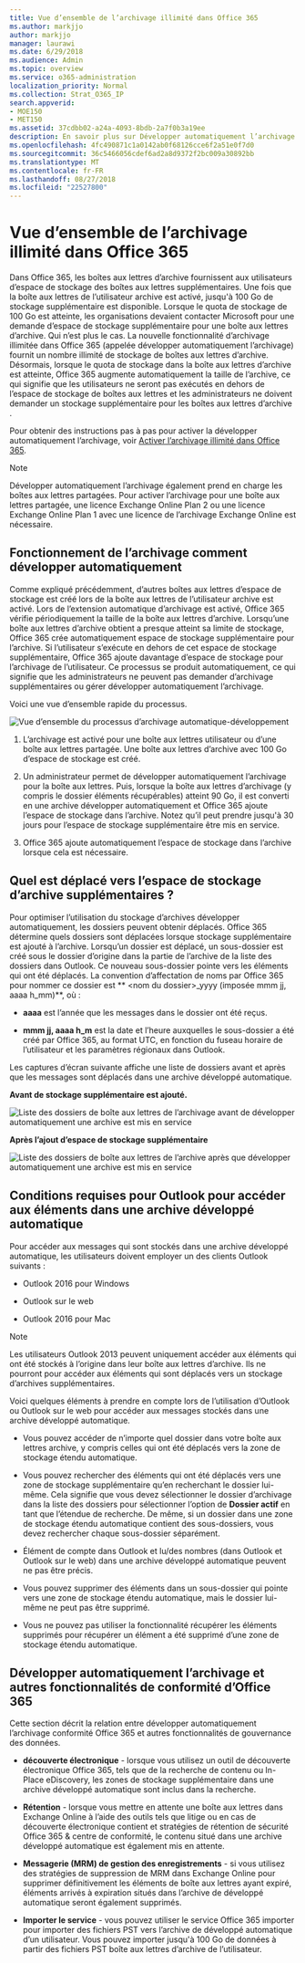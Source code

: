 ```yaml
---
title: Vue d’ensemble de l’archivage illimité dans Office 365
ms.author: markjjo
author: markjjo
manager: laurawi
ms.date: 6/29/2018
ms.audience: Admin
ms.topic: overview
ms.service: o365-administration
localization_priority: Normal
ms.collection: Strat_O365_IP
search.appverid:
- MOE150
- MET150
ms.assetid: 37cdbb02-a24a-4093-8bdb-2a7f0b3a19ee
description: En savoir plus sur Développer automatiquement l’archivage dans Office 365, qui fournit un nombre illimité d’archivage pour les boîtes aux lettres Exchange Online.
ms.openlocfilehash: 4fc490871c1a0142ab0f68126cce6f2a51e0f7d0
ms.sourcegitcommit: 36c5466056cdef6ad2a8d9372f2bc009a30892bb
ms.translationtype: MT
ms.contentlocale: fr-FR
ms.lasthandoff: 08/27/2018
ms.locfileid: "22527800"
---
```

# <a name="overview-of-unlimited-archiving-in-office-365"></a>Vue d’ensemble de l’archivage illimité dans Office 365

Dans Office 365, les boîtes aux lettres d’archive fournissent aux utilisateurs d’espace de stockage des boîtes aux lettres supplémentaires. Une fois que la boîte aux lettres de l’utilisateur archive est activé, jusqu'à 100 Go de stockage supplémentaire est disponible. Lorsque le quota de stockage de 100 Go est atteinte, les organisations devaient contacter Microsoft pour une demande d’espace de stockage supplémentaire pour une boîte aux lettres d’archive. Qui n’est plus le cas. La nouvelle fonctionnalité d’archivage illimitée dans Office 365 (appelée développer automatiquement l’archivage) fournit un nombre illimité de stockage de boîtes aux lettres d’archive. Désormais, lorsque le quota de stockage dans la boîte aux lettres d’archive est atteinte, Office 365 augmente automatiquement la taille de l’archive, ce qui signifie que les utilisateurs ne seront pas exécutés en dehors de l’espace de stockage de boîtes aux lettres et les administrateurs ne doivent demander un stockage supplémentaire pour les boîtes aux lettres d’archive .
  
Pour obtenir des instructions pas à pas pour activer la développer automatiquement l’archivage, voir [Activer l’archivage illimité dans Office 365](enable-unlimited-archiving.md).
  
> [!NOTE]
> Développer automatiquement l’archivage également prend en charge les boîtes aux lettres partagées. Pour activer l’archivage pour une boîte aux lettres partagée, une licence Exchange Online Plan 2 ou une licence Exchange Online Plan 1 avec une licence de l’archivage Exchange Online est nécessaire. 
  
## <a name="how-auto-expanding-archiving-works"></a>Fonctionnement de l’archivage comment développer automatiquement

Comme expliqué précédemment, d’autres boîtes aux lettres d’espace de stockage est créé lors de la boîte aux lettres de l’utilisateur archive est activé. Lors de l’extension automatique d’archivage est activé, Office 365 vérifie périodiquement la taille de la boîte aux lettres d’archive. Lorsqu’une boîte aux lettres d’archive obtient a presque atteint sa limite de stockage, Office 365 crée automatiquement espace de stockage supplémentaire pour l’archive. Si l’utilisateur s’exécute en dehors de cet espace de stockage supplémentaire, Office 365 ajoute davantage d’espace de stockage pour l’archivage de l’utilisateur. Ce processus se produit automatiquement, ce qui signifie que les administrateurs ne peuvent pas demander d’archivage supplémentaires ou gérer développer automatiquement l’archivage. 
  
Voici une vue d’ensemble rapide du processus.
  
![Vue d’ensemble du processus d’archivage automatique-développement](media/74355385-d990-44fe-8a87-6c3639d1f63f.png)
  
1. L’archivage est activé pour une boîte aux lettres utilisateur ou d’une boîte aux lettres partagée. Une boîte aux lettres d’archive avec 100 Go d’espace de stockage est créé. 
    
2. Un administrateur permet de développer automatiquement l’archivage pour la boîte aux lettres. Puis, lorsque la boîte aux lettres d’archivage (y compris le dossier éléments récupérables) atteint 90 Go, il est converti en une archive développer automatiquement et Office 365 ajoute l’espace de stockage dans l’archive. Notez qu’il peut prendre jusqu'à 30 jours pour l’espace de stockage supplémentaire être mis en service.
    
3. Office 365 ajoute automatiquement l’espace de stockage dans l’archive lorsque cela est nécessaire.
  
## <a name="what-gets-moved-to-the-additional-archive-storage-space"></a>Quel est déplacé vers l’espace de stockage d’archive supplémentaires ?

Pour optimiser l’utilisation du stockage d’archives développer automatiquement, les dossiers peuvent obtenir déplacés. Office 365 détermine quels dossiers sont déplacées lorsque stockage supplémentaire est ajouté à l’archive. Lorsqu’un dossier est déplacé, un sous-dossier est créé sous le dossier d’origine dans la partie de l’archive de la liste des dossiers dans Outlook. Ce nouveau sous-dossier pointe vers les éléments qui ont été déplacés. La convention d’affectation de noms par Office 365 pour nommer ce dossier est ** \<nom du dossier\>_yyyy (imposée mmm jj, aaaa h_mm)**, où : 
  
- **aaaa** est l’année que les messages dans le dossier ont été reçus. 
    
- **mmm jj, aaaa h_m** est la date et l’heure auxquelles le sous-dossier a été créé par Office 365, au format UTC, en fonction du fuseau horaire de l’utilisateur et les paramètres régionaux dans Outlook. 
    
Les captures d’écran suivante affiche une liste de dossiers avant et après que les messages sont déplacés dans une archive développé automatique.
  
 **Avant de stockage supplémentaire est ajouté.**
  
![Liste des dossiers de boîte aux lettres de l’archivage avant de développer automatiquement une archive est mis en service](media/5d6d6420-e562-4912-aaab-1c111762b3f6.png)
  
 **Après l’ajout d’espace de stockage supplémentaire**
  
![Liste des dossiers de boîte aux lettres de l’archive après que développer automatiquement une archive est mis en service](media/c03c5f51-23fa-4fc2-b887-7e7e5cce30da.png)
  
## <a name="outlook-requirements-for-accessing-items-in-an-auto-expanded-archive"></a>Conditions requises pour Outlook pour accéder aux éléments dans une archive développé automatique

Pour accéder aux messages qui sont stockés dans une archive développé automatique, les utilisateurs doivent employer un des clients Outlook suivants :
  
- Outlook 2016 pour Windows
    
- Outlook sur le web 
    
- Outlook 2016 pour Mac 
    
> [!NOTE]
> Les utilisateurs Outlook 2013 peuvent uniquement accéder aux éléments qui ont été stockés à l’origine dans leur boîte aux lettres d’archive. Ils ne pourront pour accéder aux éléments qui sont déplacés vers un stockage d’archives supplémentaires. 
  
Voici quelques éléments à prendre en compte lors de l’utilisation d’Outlook ou Outlook sur le web pour accéder aux messages stockés dans une archive développé automatique.
  
- Vous pouvez accéder de n’importe quel dossier dans votre boîte aux lettres archive, y compris celles qui ont été déplacés vers la zone de stockage étendu automatique.
    
- Vous pouvez rechercher des éléments qui ont été déplacés vers une zone de stockage supplémentaire qu’en recherchant le dossier lui-même. Cela signifie que vous devez sélectionner le dossier d’archivage dans la liste des dossiers pour sélectionner l’option de **Dossier actif** en tant que l’étendue de recherche. De même, si un dossier dans une zone de stockage étendu automatique contient des sous-dossiers, vous devez rechercher chaque sous-dossier séparément. 
    
- Élément de compte dans Outlook et lu/des nombres (dans Outlook et Outlook sur le web) dans une archive développé automatique peuvent ne pas être précis.
    
- Vous pouvez supprimer des éléments dans un sous-dossier qui pointe vers une zone de stockage étendu automatique, mais le dossier lui-même ne peut pas être supprimé.
    
- Vous ne pouvez pas utiliser la fonctionnalité récupérer les éléments supprimés pour récupérer un élément a été supprimé d’une zone de stockage étendu automatique.
  
## <a name="auto-expanding-archiving-and-other-office-365-compliance-features"></a>Développer automatiquement l’archivage et autres fonctionnalités de conformité d’Office 365

Cette section décrit la relation entre développer automatiquement l’archivage conformité Office 365 et autres fonctionnalités de gouvernance des données.
  
- **découverte électronique** - lorsque vous utilisez un outil de découverte électronique Office 365, tels que de la recherche de contenu ou In-Place eDiscovery, les zones de stockage supplémentaire dans une archive développé automatique sont inclus dans la recherche.
    
- **Rétention** - lorsque vous mettre en attente une boîte aux lettres dans Exchange Online à l’aide des outils tels que litige ou en cas de découverte électronique contient et stratégies de rétention de sécurité Office 365 &amp; centre de conformité, le contenu situé dans une archive développé automatique est également mis en attente.
    
- **Messagerie (MRM) de gestion des enregistrements** - si vous utilisez des stratégies de suppression de MRM dans Exchange Online pour supprimer définitivement les éléments de boîte aux lettres ayant expiré, éléments arrivés à expiration situés dans l’archive de développé automatique seront également supprimés.
    
- **Importer le service** - vous pouvez utiliser le service Office 365 importer pour importer des fichiers PST vers l’archive de développé automatique d’un utilisateur. Vous pouvez importer jusqu'à 100 Go de données à partir des fichiers PST boîte aux lettres d’archive de l’utilisateur. 
